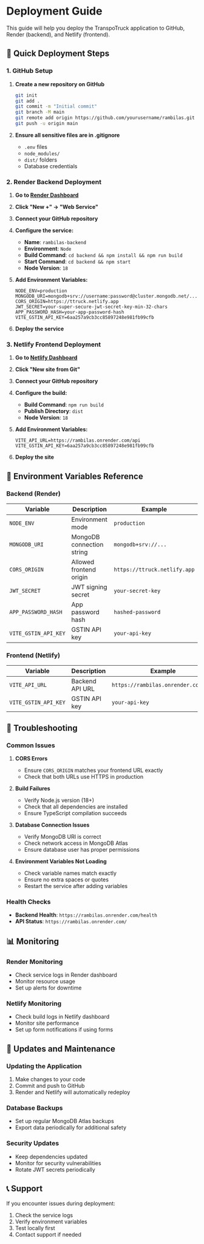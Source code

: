 # Deployment Guide

This guide will help you deploy the TranspoTruck application to GitHub, Render (backend), and Netlify (frontend).

## 🚀 Quick Deployment Steps

### 1. GitHub Setup

1. **Create a new repository on GitHub**
   ```bash
   git init
   git add .
   git commit -m "Initial commit"
   git branch -M main
   git remote add origin https://github.com/yourusername/rambilas.git
   git push -u origin main
   ```

2. **Ensure all sensitive files are in .gitignore**
   - `.env` files
   - `node_modules/`
   - `dist/` folders
   - Database credentials

### 2. Render Backend Deployment

1. **Go to [Render Dashboard](https://dashboard.render.com)**
2. **Click "New +" → "Web Service"**
3. **Connect your GitHub repository**
4. **Configure the service:**
   - **Name**: `rambilas-backend`
   - **Environment**: `Node`
   - **Build Command**: `cd backend && npm install && npm run build`
   - **Start Command**: `cd backend && npm start`
   - **Node Version**: `18`

5. **Add Environment Variables:**
   ```
   NODE_ENV=production
   MONGODB_URI=mongodb+srv://username:password@cluster.mongodb.net/...
   CORS_ORIGIN=https://ttruck.netlify.app
   JWT_SECRET=your-super-secure-jwt-secret-key-min-32-chars
   APP_PASSWORD_HASH=your-app-password-hash
   VITE_GSTIN_API_KEY=6aa257a9cb3cc85897248e981fb99cfb
   ```

6. **Deploy the service**

### 3. Netlify Frontend Deployment

1. **Go to [Netlify Dashboard](https://app.netlify.com)**
2. **Click "New site from Git"**
3. **Connect your GitHub repository**
4. **Configure the build:**
   - **Build Command**: `npm run build`
   - **Publish Directory**: `dist`
   - **Node Version**: `18`

5. **Add Environment Variables:**
   ```
   VITE_API_URL=https://rambilas.onrender.com/api
   VITE_GSTIN_API_KEY=6aa257a9cb3cc85897248e981fb99cfb
   ```

6. **Deploy the site**

## 🔧 Environment Variables Reference

### Backend (Render)
| Variable | Description | Example |
|----------|-------------|---------|
| `NODE_ENV` | Environment mode | `production` |
| `MONGODB_URI` | MongoDB connection string | `mongodb+srv://...` |
| `CORS_ORIGIN` | Allowed frontend origin | `https://ttruck.netlify.app` |
| `JWT_SECRET` | JWT signing secret | `your-secret-key` |
| `APP_PASSWORD_HASH` | App password hash | `hashed-password` |
| `VITE_GSTIN_API_KEY` | GSTIN API key | `your-api-key` |

### Frontend (Netlify)
| Variable | Description | Example |
|----------|-------------|---------|
| `VITE_API_URL` | Backend API URL | `https://rambilas.onrender.com/api` |
| `VITE_GSTIN_API_KEY` | GSTIN API key | `your-api-key` |

## 🐛 Troubleshooting

### Common Issues

1. **CORS Errors**
   - Ensure `CORS_ORIGIN` matches your frontend URL exactly
   - Check that both URLs use HTTPS in production

2. **Build Failures**
   - Verify Node.js version (18+)
   - Check that all dependencies are installed
   - Ensure TypeScript compilation succeeds

3. **Database Connection Issues**
   - Verify MongoDB URI is correct
   - Check network access in MongoDB Atlas
   - Ensure database user has proper permissions

4. **Environment Variables Not Loading**
   - Check variable names match exactly
   - Ensure no extra spaces or quotes
   - Restart the service after adding variables

### Health Checks

- **Backend Health**: `https://rambilas.onrender.com/health`
- **API Status**: `https://rambilas.onrender.com/`

## 📊 Monitoring

### Render Monitoring
- Check service logs in Render dashboard
- Monitor resource usage
- Set up alerts for downtime

### Netlify Monitoring
- Check build logs in Netlify dashboard
- Monitor site performance
- Set up form notifications if using forms

## 🔄 Updates and Maintenance

### Updating the Application
1. Make changes to your code
2. Commit and push to GitHub
3. Render and Netlify will automatically redeploy

### Database Backups
- Set up regular MongoDB Atlas backups
- Export data periodically for additional safety

### Security Updates
- Keep dependencies updated
- Monitor for security vulnerabilities
- Rotate JWT secrets periodically

## 📞 Support

If you encounter issues during deployment:
1. Check the service logs
2. Verify environment variables
3. Test locally first
4. Contact support if needed
